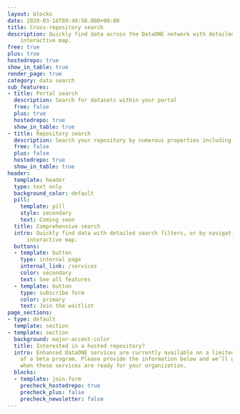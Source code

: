 ```yaml
---
layout: blocks
date: 2020-03-16T09:49:58.000+00:00
title: Cross-repository search
description: Quickly find data across the DataONE network with detailed search filters, or by navigating the
    interactive map.
free: true
plus: true
hostedrepo: true
show_in_table: true
render_page: true
category: data search
sub_features:
- title: Portal search
  description: Search for datasets within your portal
  free: false
  plus: true
  hostedrepo: true
  show_in_table: true
- title: Repository search
  description: Search your repository by numerous properties including space, time, taxa, authors, and others
  free: false
  plus: false
  hostedrepo: true
  show_in_table: true
header:
  template: header
  type: text only
  background_color: default
  pill:
    template: pill
    style: secondary
    text: Coming soon
  title: Comprehensive search
  intro: Quickly find data with detailed search filters, or by navigating the
      interactive map.
  buttons:
  - template: button
    type: internal page
    internal_link: /services
    color: secondary
    text: See all features
  - template: button
    type: subscribe form
    color: primary
    text: Join the waitlist
page_sections:
- type: default
  template: section
- template: section
  background: major-accent-color
  title: Interested in a hosted repository?
  intro: Enhanced DataONE services are currently available on a limited basis as part
    of a beta program. Please provide the information below and we’ll get in touch
    when these services are ready for your organization.
  blocks:
  - template: join-form
    precheck_hostedrepo: true
    precheck_plus: false
    precheck_newsletter: false
---
```

